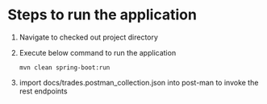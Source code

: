 # Steps to run the application

1. Navigate to checked out project directory
2. Execute below command to run the application

    `mvn clean spring-boot:run`
    
3. import docs/trades.postman_collection.json into post-man to invoke the rest endpoints
    
